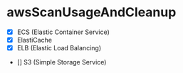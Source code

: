 # awsScanUsageAndCleanup

* [x] ECS (Elastic Container Service)
* [x] ElastiCache
* [x] ELB (Elastic Load Balancing)
* [] S3 (Simple Storage Service)
